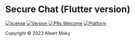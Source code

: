 # Secure Chat (Flutter version)


[![license](https://img.shields.io/github/license/mashape/apistatus.svg)](https://github.com/dimchat/demo-flutter/blob/master/LICENSE)
[![Version](https://img.shields.io/badge/alpha-0.1.0-red.svg)](https://github.com/dimchat/demo-flutter/archive/master.zip)
[![PRs Welcome](https://img.shields.io/badge/PRs-welcome-brightgreen.svg)](https://github.com/dimchat/demo-flutter/pulls)
[![Platform](https://img.shields.io/badge/Platform-Dart%203-brightgreen.svg)](https://github.com/dimchat/demo-flutter/wiki)

Copyright &copy; 2023 Albert Moky
